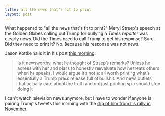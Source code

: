 ```yaml
---
title: all the news that's fit to print
layout: post
---
```


What happened to "all the news that's fit to print?" Meryl Streep's speech at the Golden Globes calling out Trump for bullying a _Times reporter_ was clearly news. Did the Times need to call Trump to get his response? Sure. Did they need to print it? No. Because his response was not news.

Jason Kottke nails it in his post <a href="http://kottke.org/17/01/meryl-streep-on-our-current-political-moment">this morning</a>:

> Is it newsworthy, what he thought of Streep’s remarks? Unless he agrees with her and plans to honestly reevaluate how he treats others when he speaks, I would argue it’s not at all worth printing what’s essentially a Trump press release full of bullshit. And news outlets that actually care about the truth and not just printing spin should stop doing it.

I can't  watch television news anymore, but I have to wonder if anyone is pairing Trump's tweets this morning with the <a href="https://www.youtube.com/watch?v=MZcuWba_HgU">clip of him from his rally in November</a>.